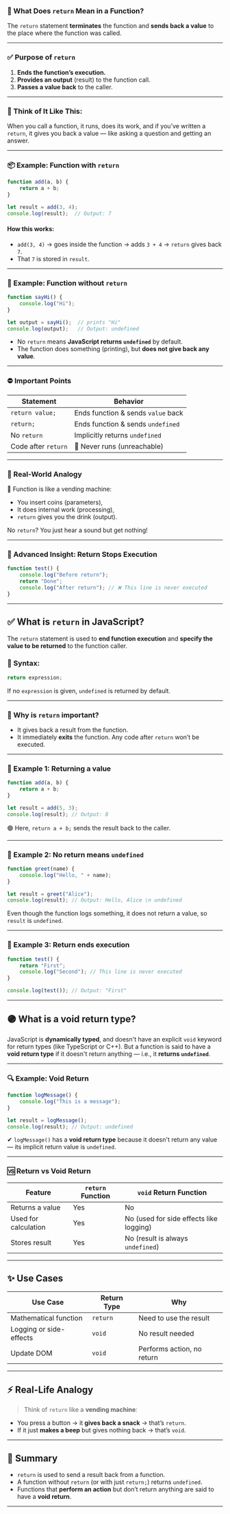 
### 🔁 What Does `return` Mean in a Function?

The `return` statement **terminates** the function and **sends back a value** to the place where the function was called.

---

### ✅ Purpose of `return`

1. **Ends the function’s execution.**
2. **Provides an output** (result) to the function call.
3. **Passes a value back** to the caller.

---

### 🧠 Think of It Like This:

When you call a function, it runs, does its work, and if you’ve written a `return`, it gives you back a value — like asking a question and getting an answer.

---

### 📦 Example: Function with `return`

```javascript
function add(a, b) {
    return a + b;
}

let result = add(3, 4);
console.log(result);  // Output: 7
```

#### How this works:

- `add(3, 4)` → goes inside the function → adds `3 + 4` → `return` gives back `7`.
- That `7` is stored in `result`.

---

### 🔕 Example: Function without `return`

```javascript
function sayHi() {
    console.log("Hi");
}

let output = sayHi();  // prints "Hi"
console.log(output);   // Output: undefined
```

- No `return` means **JavaScript returns `undefined`** by default.
- The function does something (printing), but **does not give back any value**.

---

### ⛔️ Important Points

| Statement | Behavior |
|-----------|----------|
| `return value;` | Ends function & sends `value` back |
| `return;` | Ends function & sends `undefined` |
| No `return` | Implicitly returns `undefined` |
| Code after `return` | 🚫 Never runs (unreachable) |

---

### 🚀 Real-World Analogy

🧃 Function is like a vending machine:
- You insert coins (parameters),
- It does internal work (processing),
- `return` gives you the drink (output).

No `return`? You just hear a sound but get nothing!

---

### 🧾 Advanced Insight: Return Stops Execution

```javascript
function test() {
    console.log("Before return");
    return "Done";
    console.log("After return"); // ❌ This line is never executed
}
```

---





## ✅ What is `return` in JavaScript?

The `return` statement is used to **end function execution** and **specify the value to be returned** to the function caller.

### 🔹 Syntax:
```javascript
return expression;
```

If no `expression` is given, `undefined` is returned by default.

---

### 🧠 Why is `return` important?

- It gives back a result from the function.
- It immediately **exits** the function. Any code after `return` won’t be executed.

---

### 🧾 Example 1: Returning a value
```javascript
function add(a, b) {
    return a + b;
}

let result = add(5, 3);
console.log(result); // Output: 8
```
🟢 Here, `return a + b;` sends the result back to the caller.

---

### 🧾 Example 2: No return means `undefined`
```javascript
function greet(name) {
    console.log("Hello, " + name);
}

let result = greet("Alice");
console.log(result); // Output: Hello, Alice \n undefined
```

Even though the function logs something, it does not return a value, so `result` is `undefined`.

---

### 🧾 Example 3: Return ends execution
```javascript
function test() {
    return "First";
    console.log("Second"); // This line is never executed
}

console.log(test()); // Output: "First"
```

---

## 🟣 What is a **void return type**?

JavaScript is **dynamically typed**, and doesn't have an explicit `void` keyword for return types (like TypeScript or C++). But a function is said to have a **void return type** if it doesn't return anything — i.e., it **returns `undefined`**.

---

### 🔍 Example: Void Return
```javascript
function logMessage() {
    console.log("This is a message");
}

let result = logMessage();
console.log(result); // Output: undefined
```

✔ `logMessage()` has a **void return type** because it doesn't return any value — its implicit return value is `undefined`.

---

### 🆚 Return vs Void Return

| Feature             | `return` Function                     | `void` Return Function                |
|---------------------|----------------------------------------|----------------------------------------|
| Returns a value     | Yes                                    | No                                     |
| Used for calculation| Yes                                    | No (used for side effects like logging)|
| Stores result       | Yes                                    | No (result is always `undefined`)      |

---

## ✨ Use Cases

| Use Case              | Return Type | Why                     |
|------------------------|-------------|--------------------------|
| Mathematical function  | `return`    | Need to use the result   |
| Logging or side-effects| `void`      | No result needed         |
| Update DOM             | `void`      | Performs action, no return|

---

## ⚡ Real-Life Analogy

> Think of `return` like a **vending machine**:
- You press a button → it **gives back a snack** → that’s `return`.
- If it just **makes a beep** but gives nothing back → that’s `void`.

---

## 📌 Summary

- `return` is used to send a result back from a function.
- A function without `return` (or with just `return;`) returns `undefined`.
- Functions that **perform an action** but don’t return anything are said to have a **void return**.

---
